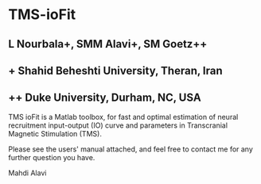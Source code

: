 # TMS-ioFit
## L Nourbala+, SMM Alavi+, SM Goetz++
## + Shahid Beheshti University, Theran, Iran
## ++ Duke University, Durham, NC, USA

TMS ioFit is a Matlab toolbox, for fast and optimal estimation of neural recruitment input-output (IO) curve and parameters in Transcranial Magnetic Stimulation (TMS). 

Please see the users' manual attached, and feel free to contact me for any further question you have. 

Mahdi Alavi
